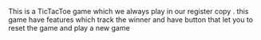 This is a TicTacToe game which we always play in our register copy . this game have features which track the winner and have button that let you to reset the game and play a new game 
